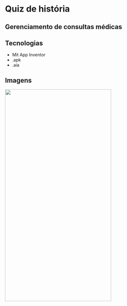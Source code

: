 # Quiz de história
## Gerenciamento de consultas médicas

## Tecnologias
- Mit App Inventor
- .apk
- .aia

## Imagens
<div aling="center">
<img src="![Image](https://github.com/user-attachments/assets/cb7afd33-582c-401f-9d6a-048786a2a7a2)" width="350px" height="700px" />
<div/>
<img src="" />

<img src="" />

<img src="" />

<img src="" />

<img src="" />

<img src="" />

<img src="" />

<img src="" />

<img src="" />

<img src="" />

<img src="" />
